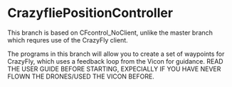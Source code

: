 # CrazyfliePositionController

This branch is based on CFcontrol_NoClient, unlike the master branch which requres use of the CrazyFly client.

The programs in this branch will allow you to create a set of waypoints for CrazyFly, which uses a feedback loop from the Vicon
for guidance. READ THE USER GUIDE BEFORE STARTING, EXPECIALLY IF YOU HAVE NEVER FLOWN THE DRONES/USED THE VICON BEFORE.

